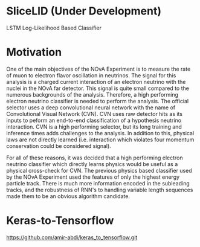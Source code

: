 # SliceLID (Under Development)
LSTM Log-Likelihood Based Classifier

# Motivation
One of the main objectives of the NOvA Experiment is to measure the rate of muon to electron flavor oscillation in neutrinos. The signal for this analysis is a charged current interaction of an electron neutrino with the nuclei in the NOvA far detector. This signal is quite small compared to the numerous backgrounds of the analysis. Therefore, a high performing electron neutrino classifier is needed to perform the analysis. The official selector uses a deep convolutional neural network with the name of Convolutional Visual Network (CVN). CVN uses raw detector hits as its inputs to peform an end-to-end classification of a hypothesis neutrino interaction. CVN is a high performing selector, but its long training and inference times adds challenges to the analysis. In addition to this, physical laws are not directly learned (i.e. interaction which violates four momentum conservation could be considered signal). 

For all of these reasons, it was decided that a high performing electron neutrino classifier which directly learns physics would be useful as a physical cross-check for CVN. The previous physics based classifier used by the NOvA Experiment used the features of only the highest energy particle track. There is much more information encoded in the subleading tracks, and the robustness of RNN's to handling variable length sequences made them to be an obvious algorithm candidate. 

# Keras-to-Tensorflow
https://github.com/amir-abdi/keras_to_tensorflow.git
